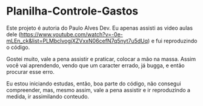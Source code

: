 # Planilha-Controle-Gastos

Este projeto é autoria do Paulo Alves Dev.
Eu apenas assisti as video aulas dele (https://www.youtube.com/watch?v=-0e-mLEn_ck&list=PLMbclvogjXZVxxN06cefN7q5nyt7u5dUq)
e fui reproduzindo o código.

Gostei muito, vale a pena assistir e praticar, colocar a mão na massa.
Assim você vai aprendendo, vendo que um caracter errado, já bugga, e então procurar esse erro.

Eu estou iniciando estudas, então, boa parte do código, não consegui compreender, mas, mesmo assim, vale a pena
assistir e ir reproduzindo a medida, ir assimilando conteudo.



